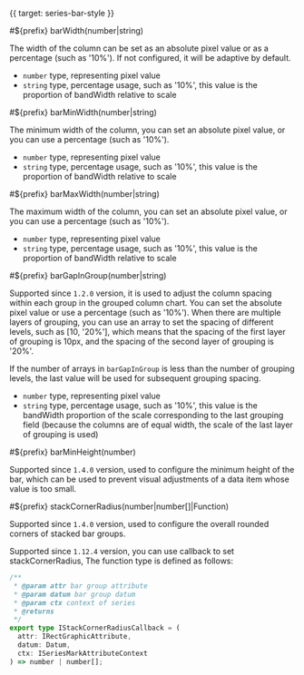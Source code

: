 {{ target: series-bar-style }}

#${prefix} barWidth(number|string)

The width of the column can be set as an absolute pixel value or as a percentage (such as '10%'). If not configured, it will be adaptive by default.

- `number` type, representing pixel value
- `string` type, percentage usage, such as '10%', this value is the proportion of bandWidth relative to scale

#${prefix} barMinWidth(number|string)

The minimum width of the column, you can set an absolute pixel value, or you can use a percentage (such as '10%').

- `number` type, representing pixel value
- `string` type, percentage usage, such as '10%', this value is the proportion of bandWidth relative to scale

#${prefix} barMaxWidth(number|string)

The maximum width of the column, you can set an absolute pixel value, or you can use a percentage (such as '10%').

- `number` type, representing pixel value
- `string` type, percentage usage, such as '10%', this value is the proportion of bandWidth relative to scale

#${prefix} barGapInGroup(number|string)

Supported since `1.2.0` version, it is used to adjust the column spacing within each group in the grouped column chart. You can set the absolute pixel value or use a percentage (such as '10%'). When there are multiple layers of grouping, you can use an array to set the spacing of different levels, such as [10, '20%'], which means that the spacing of the first layer of grouping is 10px, and the spacing of the second layer of grouping is '20%'.

If the number of arrays in `barGapInGroup` is less than the number of grouping levels, the last value will be used for subsequent grouping spacing.

- `number` type, representing pixel value
- `string` type, percentage usage, such as '10%', this value is the bandWidth proportion of the scale corresponding to the last grouping field (because the columns are of equal width, the scale of the last layer of grouping is used)

#${prefix} barMinHeight(number)

Supported since `1.4.0` version, used to configure the minimum height of the bar, which can be used to prevent visual adjustments of a data item whose value is too small.

#${prefix} stackCornerRadius(number|number[]|Function)

Supported since `1.4.0` version, used to configure the overall rounded corners of stacked bar groups.

Supported since `1.12.4` version, you can use callback to set stackCornerRadius, The function type is defined as follows:

```ts
/**
 * @param attr bar group attribute
 * @param datum bar group datum
 * @param ctx context of series
 * @returns
 */
export type IStackCornerRadiusCallback = (
  attr: IRectGraphicAttribute,
  datum: Datum,
  ctx: ISeriesMarkAttributeContext
) => number | number[];
```
